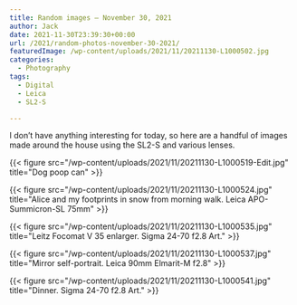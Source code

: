 ```yaml
---
title: Random images – November 30, 2021
author: Jack
date: 2021-11-30T23:39:30+00:00
url: /2021/random-photos-november-30-2021/
featuredImage: /wp-content/uploads/2021/11/20211130-L1000502.jpg
categories:
  - Photography
tags:
  - Digital
  - Leica
  - SL2-S

---
```

 

I don&#8217;t have anything interesting for today, so here are a handful of images made around the house using the SL2-S and various lenses.


{{< figure src="/wp-content/uploads/2021/11/20211130-L1000519-Edit.jpg" title="Dog poop can" >}}

{{< figure src="/wp-content/uploads/2021/11/20211130-L1000524.jpg" title="Alice and my footprints in snow from morning walk. Leica APO-Summicron-SL 75mm" >}}

{{< figure src="/wp-content/uploads/2021/11/20211130-L1000535.jpg" title="Leitz Focomat V 35 enlarger. Sigma 24-70 f2.8 Art." >}}

{{< figure src="/wp-content/uploads/2021/11/20211130-L1000537.jpg" title="Mirror self-portrait. Leica 90mm Elmarit-M f2.8" >}}

{{< figure src="/wp-content/uploads/2021/11/20211130-L1000541.jpg" title="Dinner. Sigma 24-70 f2.8 Art." >}}


